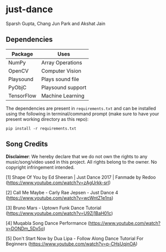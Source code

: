 # just-dance

Sparsh Gupta, Chang Jun Park and Akshat Jain

## Dependencies

| Package    | Uses              |
|------------|-------------------|
| NumPy      | Array Operations  |
| OpenCV     | Computer Vision   |
| Playsound  | Plays sound file  |
| PyObjC     | Playsound support |
| TensorFlow | Machine Learning  |


 The dependencies are present in `requirements.txt` and can be installed using the following in terminal/command prompt (make sure to have your present working directory as this repo):
 
 ```
 pip install -r requirements.txt
 ```

## Song Credits

**Disclaimer**: We hereby declare that we do not own the rights to any music/song/video used in this project.
All rights belong to the owner.
No copyright infringement intended.

[1] Shape Of You by Ed Sheeran | Just Dance 2017 | Fanmade by Redoo (https://www.youtube.com/watch?v=zAgUrkk-srI)

[2] Call Me Maybe - Carly Rae Jepsen - Just Dance 4 (https://www.youtube.com/watch?v=wcWntZ1e1ns)

[3] Bruno Mars - Uptown Funk Dance Tutorial (https://www.youtube.com/watch?v=U9Zj1BaH01c)

[4] Muqabla Song Dance Performance (https://www.youtube.com/watch?v=DONDm_5Dx5o)

[5] Don't Start Now by Dua Lipa - Follow Along Dance Tutorial For Beginners (https://www.youtube.com/watch?v=p-CHsUqjnOA)

